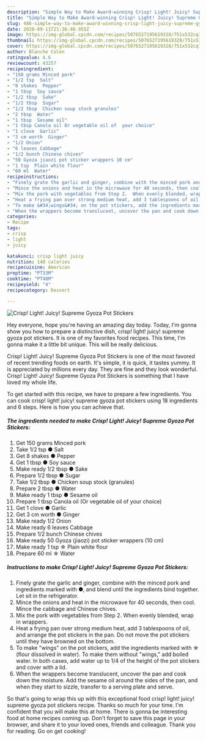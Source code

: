 ```yaml
---
description: "Simple Way to Make Award-winning Crisp! Light! Juicy! Supreme Gyoza Pot Stickers"
title: "Simple Way to Make Award-winning Crisp! Light! Juicy! Supreme Gyoza Pot Stickers"
slug: 486-simple-way-to-make-award-winning-crisp-light-juicy-supreme-gyoza-pot-stickers
date: 2020-09-11T21:36:40.955Z
image: https://img-global.cpcdn.com/recipes/5076527195619328/751x532cq70/crisp-light-juicy-supreme-gyoza-pot-stickers-recipe-main-photo.jpg
thumbnail: https://img-global.cpcdn.com/recipes/5076527195619328/751x532cq70/crisp-light-juicy-supreme-gyoza-pot-stickers-recipe-main-photo.jpg
cover: https://img-global.cpcdn.com/recipes/5076527195619328/751x532cq70/crisp-light-juicy-supreme-gyoza-pot-stickers-recipe-main-photo.jpg
author: Blanche Colon
ratingvalue: 4.6
reviewcount: 43257
recipeingredient:
- "150 grams Minced pork"
- "1/2 tsp  Salt"
- "8 shakes  Pepper"
- "1 tbsp  Soy sauce"
- "1/2 tbsp  Sake"
- "1/2 tbsp  Sugar"
- "1/2 tbsp  Chicken soup stock granules"
- "2 tbsp  Water"
- "1 tbsp  Sesame oil"
- "1 tbsp Canola oil Or vegetable oil of  your choice"
- "1 clove  Garlic"
- "3 cm worth  Ginger"
- "1/2 Onion"
- "6 leaves Cabbage"
- "1/2 bunch Chinese chives"
- "50 Gyoza jiaozi pot sticker wrappers 10 cm"
- "1 tsp  Plain white flour"
- "60 ml  Water"
recipeinstructions:
- "Finely grate the garlic and ginger, combine with the minced pork and ingredients marked with ●, and blend until the ingredients bind together. Let sit in the refrigerator."
- "Mince the onions and heat in the microwave for 40 seconds, then cool. Mince the cabbage and Chinese chives."
- "Mix the pork with vegetables from Step 2.  When evenly blended, wrap in wrappers."
- "Heat a frying pan over strong medium heat, add 3 tablespoons of oil, and arrange the pot stickers in the pan.   Do not move the pot stickers until they have browned on the bottom."
- "To make &#34;wings&#34; on the pot stickers, add the ingredients marked with ☆ (flour dissolved in water). To make them without &#34;wings,&#34; add boiled water. In both cases, add water up to 1/4 of the height of the pot stickers and cover with a lid."
- "When the wrappers become translucent, uncover the pan and cook down the moisture.  Add the sesame oil around the sides of the pan, and when they start to sizzle, transfer to a serving plate and serve."
categories:
- Recipe
tags:
- crisp
- light
- juicy

katakunci: crisp light juicy 
nutrition: 148 calories
recipecuisine: American
preptime: "PT33M"
cooktime: "PT48M"
recipeyield: "4"
recipecategory: Dessert

---
```



![Crisp! Light! Juicy! Supreme Gyoza Pot Stickers](https://img-global.cpcdn.com/recipes/5076527195619328/751x532cq70/crisp-light-juicy-supreme-gyoza-pot-stickers-recipe-main-photo.jpg)

Hey everyone, hope you're having an amazing day today. Today, I'm gonna show you how to prepare a distinctive dish, crisp! light! juicy! supreme gyoza pot stickers. It is one of my favorites food recipes. This time, I'm gonna make it a little bit unique. This will be really delicious.

Crisp! Light! Juicy! Supreme Gyoza Pot Stickers is one of the most favored of recent trending foods on earth. It's simple, it is quick, it tastes yummy. It is appreciated by millions every day. They are fine and they look wonderful. Crisp! Light! Juicy! Supreme Gyoza Pot Stickers is something that I have loved my whole life.




To get started with this recipe, we have to prepare a few ingredients. You can cook crisp! light! juicy! supreme gyoza pot stickers using 18 ingredients and 6 steps. Here is how you can achieve that.

<!--inarticleads1-->

##### The ingredients needed to make Crisp! Light! Juicy! Supreme Gyoza Pot Stickers:

1. Get 150 grams Minced pork
1. Take 1/2 tsp ● Salt
1. Get 8 shakes ● Pepper
1. Get 1 tbsp ● Soy sauce
1. Make ready 1/2 tbsp ● Sake
1. Prepare 1/2 tbsp ● Sugar
1. Take 1/2 tbsp ● Chicken soup stock (granules)
1. Prepare 2 tbsp ● Water
1. Make ready 1 tbsp ● Sesame oil
1. Prepare 1 tbsp Canola oil (Or vegetable oil of  your choice)
1. Get 1 clove ● Garlic
1. Get 3 cm worth ● Ginger
1. Make ready 1/2 Onion
1. Make ready 6 leaves Cabbage
1. Prepare 1/2 bunch Chinese chives
1. Make ready 50 Gyoza (jiaozi) pot sticker wrappers (10 cm)
1. Make ready 1 tsp ☆ Plain white flour
1. Prepare 60 ml ☆ Water




<!--inarticleads2-->

##### Instructions to make Crisp! Light! Juicy! Supreme Gyoza Pot Stickers:

1. Finely grate the garlic and ginger, combine with the minced pork and ingredients marked with ●, and blend until the ingredients bind together. Let sit in the refrigerator.
1. Mince the onions and heat in the microwave for 40 seconds, then cool. Mince the cabbage and Chinese chives.
1. Mix the pork with vegetables from Step 2.  When evenly blended, wrap in wrappers.
1. Heat a frying pan over strong medium heat, add 3 tablespoons of oil, and arrange the pot stickers in the pan.   Do not move the pot stickers until they have browned on the bottom.
1. To make &#34;wings&#34; on the pot stickers, add the ingredients marked with ☆ (flour dissolved in water). To make them without &#34;wings,&#34; add boiled water. In both cases, add water up to 1/4 of the height of the pot stickers and cover with a lid.
1. When the wrappers become translucent, uncover the pan and cook down the moisture.  Add the sesame oil around the sides of the pan, and when they start to sizzle, transfer to a serving plate and serve.




So that's going to wrap this up with this exceptional food crisp! light! juicy! supreme gyoza pot stickers recipe. Thanks so much for your time. I'm confident that you will make this at home. There is gonna be interesting food at home recipes coming up. Don't forget to save this page in your browser, and share it to your loved ones, friends and colleague. Thank you for reading. Go on get cooking!
